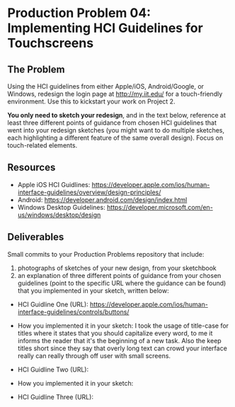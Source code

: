 # Production Problem 04: Implementing HCI Guidelines for Touchscreens

## The Problem

Using the HCI guidelines from either Apple/iOS, Android/Google, or Windows, redesign the login page at
http://my.iit.edu/ for a touch-friendly environment. Use this to kickstart your work on Project 2.

**You only need to sketch your redesign**, and in the text below, reference at least three different
points of guidance from chosen HCI guidelines that went into your redesign sketches (you might
want to do multiple sketches, each highlighting a different feature of the same overall design).
Focus on touch-related elements.

## Resources

* Apple iOS HCI Guidlines:
  https://developer.apple.com/ios/human-interface-guidelines/overview/design-principles/
* Android:
  https://developer.android.com/design/index.html
* Windows Desktop Guidelines:
  https://developer.microsoft.com/en-us/windows/desktop/design

## Deliverables

Small commits to your Production Problems repository that include:

1) photographs of sketches of your new design, from your sketchbook
2) an explanation of three different points of guidance from your chosen guidelines (point to the specific URL where the guidance can be found) that you implemented in your sketch, written below:

* HCI Guidline One (URL): https://developer.apple.com/ios/human-interface-guidelines/controls/buttons/
* How you implemented it in your sketch: I took the usage of title-case for titles where it states that you should capitalize every word, to me it informs the reader that it's the beginning of a new task. Also the keep titles short since they say that overly long text can crowd your interface really can really through off user with small screens.

* HCI Guidline Two (URL):
* How you implemented it in your sketch:

* HCI Guidline Three (URL):
